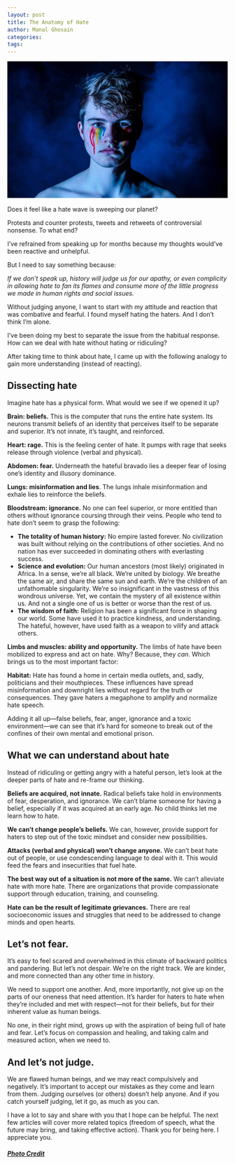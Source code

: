 ```yaml
---
layout: post
title: The Anatomy of Hate
author: Manal Ghosain
categories:
tags:
---
```


![Feeling scared and sad](/images/sadfear.jpg)

Does it feel like a hate wave is sweeping our planet? 

Protests and counter protests, tweets and retweets of controversial nonsense. To what end?

I’ve refrained from speaking up for months because my thoughts would’ve been reactive and unhelpful. 

But I need to say something because:

*If we don’t speak up, history will judge us for our apathy, or even complicity in allowing hate to fan its flames and consume more of the little progress we  made in human rights and social issues.*

Without judging anyone, I want to start with my attitude and reaction that was combative and fearful. I found myself hating the haters. And I don’t think I’m alone.

I’ve been doing my best to separate the issue from the habitual response. How can we deal with hate without hating or ridiculing? 

After taking time to think about hate, I came up with the following analogy to gain more understanding (instead of reacting).

## Dissecting hate

Imagine hate has a physical form. What would we see if we opened it up?

**Brain: beliefs.** This is the computer that runs the entire hate system. Its neurons transmit beliefs of an identity that perceives itself to be separate and superior. It’s not innate, it’s taught, and reinforced.

**Heart: rage.** This is the feeling center of hate. It pumps with rage that seeks release through violence (verbal and physical).

**Abdomen: fear.** Underneath the hateful bravado lies a deeper fear of losing one’s identity and illusory dominance. 

**Lungs: misinformation and lies**. The lungs inhale misinformation and exhale lies to reinforce the beliefs.

**Bloodstream: ignorance.**  No one can feel superior, or more entitled than others without ignorance coursing through their veins. People who tend to hate don’t seem to grasp the following:

- **The totality of human history:** No empire lasted forever. No civilization was built without relying on the contributions of other societies. And no nation has ever succeeded in dominating others with everlasting success.
- **Science and evolution:** Our human ancestors (most likely) originated in Africa. In a sense, we’re all black. We’re united by biology. We breathe the same air, and share the same sun and earth. We’re the children of an unfathomable singularity. We’re so insignificant in the vastness of this wondrous universe. Yet, we contain the mystery of all existence within us. And not a single one of us is better or worse than the rest of us.
- **The wisdom of faith:** Religion has been a significant force in shaping our world. Some have used it to practice kindness, and understanding. The hateful, however, have used faith as a weapon to vilify and attack others. 

**Limbs and muscles: ability and opportunity.** The limbs of hate have been mobilized to express and act on hate. Why? Because, they *can*. Which brings us to the most important factor:

**Habitat:** Hate has found a home in certain media outlets, and, sadly, politicians and their mouthpieces. These influences have spread misinformation and downright lies without regard for the truth or consequences. They gave haters a megaphone to amplify and normalize hate speech.

Adding it all up—false beliefs, fear, anger, ignorance and a toxic environment—we can see that it’s hard for someone to break out of the confines of their own mental and emotional prison.

## What we can understand about hate

Instead of ridiculing or getting angry with a hateful person, let’s look at the deeper parts of hate and re-frame our thinking.

**Beliefs are acquired, not innate.** Radical beliefs take hold in environments of fear, desperation, and ignorance. We can’t blame someone for having a belief, especially if it was acquired at an early age. No child thinks let me learn how to hate.

**We can’t change people’s beliefs.** We can, however, provide support for haters to step out of the toxic mindset and consider new possibilities.

**Attacks (verbal and physical) won’t change anyone.** We can’t beat hate out of people, or use condescending language to deal with it. This would feed the fears and insecurities that fuel hate.

**The best way out of a situation is not more of the same.** We can’t alleviate hate with more hate. There are organizations that provide compassionate support through education, training, and counseling.

**Hate can be the result of legitimate grievances.** There are real socioeconomic issues and struggles that need to be addressed to change minds and open hearts.

## Let’s not fear.

It’s easy to feel scared and overwhelmed in this climate of backward politics and pandering. But let’s not despair. We’re on the right track. We are kinder, and more connected than any other time in history. 

We need to support one another. And, more importantly, not give up on the parts of our oneness that need attention. It’s harder for haters to hate when they’re included and met with respect—not for their beliefs, but for their inherent value as human beings.

No one, in their right mind, grows up with the aspiration of being full of hate and fear. Let’s focus on compassion and healing, and taking calm and measured action, when we need to.

## And let’s not judge.

We are flawed human beings, and we may react compulsively and negatively. It’s important to accept our mistakes as they come and learn from them. Judging ourselves (or others) doesn’t help anyone. And if you catch yourself judging, let it go, as much as you can. 

I have a lot to say and share with you that I hope can be helpful. The next few articles will cover more related topics (freedom of speech, what the future may bring, and taking effective action). Thank you for being here. I appreciate you.


##### [Photo Credit](https://unsplash.com/photos/uLHn7G9HnoM)
